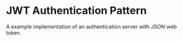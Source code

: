# JWT Authentication Pattern 

A example implementation of an authentication server with JSON web token.
